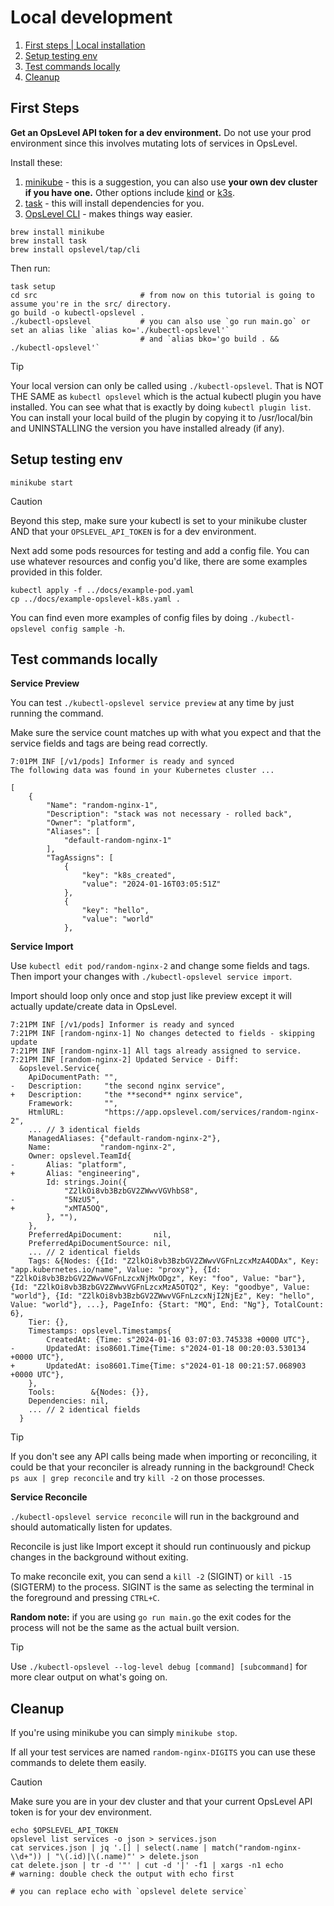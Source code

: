 # Local development

1. [First steps | Local installation](#first-steps)
1. [Setup testing env](#setup-testing-env)
1. [Test commands locally](#test-commands-locally)
1. [Cleanup](#cleanup)

## First Steps

**Get an OpsLevel API token for a dev environment.** Do not use your prod environment since this involves mutating lots of services in OpsLevel.

Install these:

1. [minikube](https://minikube.sigs.k8s.io/docs/start/)  - this is a suggestion, you can also use **your own dev cluster if you have one.** Other options include [kind](https://kind.sigs.k8s.io/) or [k3s](https://k3s.io/).
1. [task](https://taskfile.dev/) - this will install dependencies for you.
1. [OpsLevel CLI](https://github.com/OpsLevel/cli) - makes things way easier.

```
brew install minikube
brew install task
brew install opslevel/tap/cli
```

Then run:

```
task setup
cd src                       # from now on this tutorial is going to assume you're in the src/ directory.
go build -o kubectl-opslevel .
./kubectl-opslevel           # you can also use `go run main.go` or set an alias like `alias ko='./kubectl-opslevel'`
                             # and `alias bko='go build . && ./kubectl-opslevel'`
```


> [!TIP]
> Your local version can only be called using `./kubectl-opslevel`. That is NOT THE SAME as `kubectl opslevel` which is the actual kubectl plugin you have installed. You can see what that is exactly by doing `kubectl plugin list`. You can install your local build of the plugin by copying it to /usr/local/bin and UNINSTALLING the version you have installed already (if any).

## Setup testing env

```
minikube start
```

> [!CAUTION]
> Beyond this step, make sure your kubectl is set to your minikube cluster AND that your `OPSLEVEL_API_TOKEN` is for a dev environment.

Next add some pods resources for testing and add a config file. You can use whatever resources and config you'd like, there are some examples provided in this folder.

```
kubectl apply -f ../docs/example-pod.yaml
cp ../docs/example-opslevel-k8s.yaml .
```

You can find even more examples of config files by doing `./kubectl-opslevel config sample -h`.

## Test commands locally

**Service Preview**

You can test `./kubectl-opslevel service preview` at any time by just running the command. 

Make sure the service count matches up with what you expect and that the service fields and tags are being read correctly.

```
7:01PM INF [/v1/pods] Informer is ready and synced
The following data was found in your Kubernetes cluster ...

[
    {
        "Name": "random-nginx-1",
        "Description": "stack was not necessary - rolled back",
        "Owner": "platform",
        "Aliases": [
            "default-random-nginx-1"
        ],
        "TagAssigns": [
            {
                "key": "k8s_created",
                "value": "2024-01-16T03:05:51Z"
            },
            {
                "key": "hello",
                "value": "world"
            },
```

**Service Import**

Use `kubectl edit pod/random-nginx-2` and change some fields and tags. Then import your changes with `./kubectl-opslevel service import`.

Import should loop only once and stop just like preview except it will actually update/create data in OpsLevel.

```
7:21PM INF [/v1/pods] Informer is ready and synced
7:21PM INF [random-nginx-1] No changes detected to fields - skipping update
7:21PM INF [random-nginx-1] All tags already assigned to service.
7:21PM INF [random-nginx-2] Updated Service - Diff:
  &opslevel.Service{
  	ApiDocumentPath: "",
- 	Description:     "the second nginx service",
+ 	Description:     "the **second** nginx service",
  	Framework:       "",
  	HtmlURL:         "https://app.opslevel.com/services/random-nginx-2",
  	... // 3 identical fields
  	ManagedAliases: {"default-random-nginx-2"},
  	Name:           "random-nginx-2",
  	Owner: opslevel.TeamId{
- 		Alias: "platform",
+ 		Alias: "engineering",
  		Id: strings.Join({
  			"Z2lkOi8vb3BzbGV2ZWwvVGVhbS8",
- 			"5NzU5",
+ 			"xMTA5OQ",
  		}, ""),
  	},
  	PreferredApiDocument:       nil,
  	PreferredApiDocumentSource: nil,
  	... // 2 identical fields
  	Tags: &{Nodes: {{Id: "Z2lkOi8vb3BzbGV2ZWwvVGFnLzcxMzA4ODAx", Key: "app.kubernetes.io/name", Value: "proxy"}, {Id: "Z2lkOi8vb3BzbGV2ZWwvVGFnLzcxNjMxODgz", Key: "foo", Value: "bar"}, {Id: "Z2lkOi8vb3BzbGV2ZWwvVGFnLzcxMzA5OTQ2", Key: "goodbye", Value: "world"}, {Id: "Z2lkOi8vb3BzbGV2ZWwvVGFnLzcxNjI2NjEz", Key: "hello", Value: "world"}, ...}, PageInfo: {Start: "MQ", End: "Ng"}, TotalCount: 6},
  	Tier: {},
  	Timestamps: opslevel.Timestamps{
  		CreatedAt: {Time: s"2024-01-16 03:07:03.745338 +0000 UTC"},
- 		UpdatedAt: iso8601.Time{Time: s"2024-01-18 00:20:03.530134 +0000 UTC"},
+ 		UpdatedAt: iso8601.Time{Time: s"2024-01-18 00:21:57.068903 +0000 UTC"},
  	},
  	Tools:        &{Nodes: {}},
  	Dependencies: nil,
  	... // 2 identical fields
  }
```

> [!TIP]
> If you don't see any API calls being made when importing or reconciling, it could be that your reconciler is already running in the background! Check `ps aux | grep reconcile` and try `kill -2` on those processes.

**Service Reconcile**

`./kubectl-opslevel service reconcile` will run in the background and should automatically listen for updates.

Reconcile is just like Import except it should run continuously and pickup changes in the background without exiting.

To make reconcile exit, you can send a `kill -2` (SIGINT) or `kill -15` (SIGTERM) to the process. 
SIGINT is the same as selecting the terminal in the foreground and pressing `CTRL+C`.

**Random note:** if you are using `go run main.go` the exit codes for the process will not be the same as the actual built version.

> [!TIP]
> Use `./kubectl-opslevel --log-level debug [command] [subcommand]` for more clear output on what's going on.

## Cleanup

If you're using minikube you can simply `minikube stop`.

If all your test services are named `random-nginx-DIGITS` you can use these commands to delete them easily. 

> [!CAUTION]
> Make sure you are in your dev cluster and that your current OpsLevel API token is for your dev environment.

```
echo $OPSLEVEL_API_TOKEN
opslevel list services -o json > services.json
cat services.json | jq '.[] | select(.name | match("random-nginx-\\d+")) | "\(.id)|\(.name)"' > delete.json
cat delete.json | tr -d '"' | cut -d '|' -f1 | xargs -n1 echo            # warning: double check the output with echo first
                                                                         # you can replace echo with `opslevel delete service`
```
